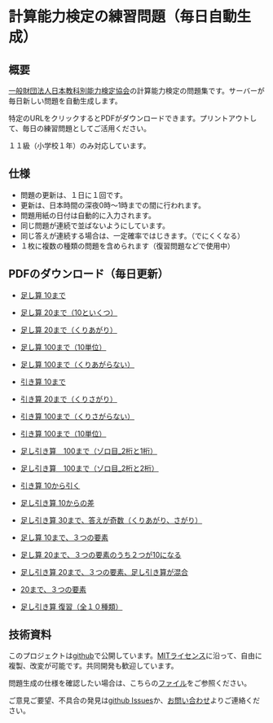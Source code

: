 # 計算能力検定の練習問題（毎日自動生成）

## 概要

[一般財団法人日本教科別能力検定協会](http://kyoken.or.jp/index.html)の計算能力検定の問題集です。サーバーが毎日新しい問題を自動生成します。

特定のURLをクリックするとPDFがダウンロードできます。プリントアウトして、毎日の練習問題としてご活用ください。

１１級（小学校１年）のみ対応しています。


## 仕様

- 問題の更新は、１日に１回です。
- 更新は、日本時間の深夜0時〜1時までの間に行われます。
- 問題用紙の日付は自動的に入力されます。
- 同じ問題が連続で並ばないようにしています。
- 同じ答えが連続する場合は、一定確率ではじきます。（でにくくなる）
- １枚に複数の種類の問題を含められます（復習問題などで使用中）

## PDFのダウンロード（毎日更新）

- [足し算	10まで](https://gift10.net/pdf/?t=daily_cal_0)
- [足し算	20まで（10といくつ）](https://gift10.net/pdf/?t=daily_cal_1)

- [足し算	20まで（くりあがり）](https://gift10.net/pdf/?t=daily_cal_2)
- [足し算	100まで（10単位）](https://gift10.net/pdf/?t=daily_cal_3)
- [足し算	100まで（くりあがらない）](https://gift10.net/pdf/?t=daily_cal_4)
- [引き算	10まで](https://gift10.net/pdf/?t=daily_cal_5)
- [引き算	20まで（くりさがり）](https://gift10.net/pdf/?t=daily_cal_6)
- [引き算	100まで（くりさがらない）](https://gift10.net/pdf/?t=daily_cal_7)
- [引き算	100まで（10単位）](https://gift10.net/pdf/?t=daily_cal_8)
- [足し引き算　100まで（ゾロ目_2桁と1桁）](https://gift10.net/pdf/?t=daily_cal_9)
- [足し引き算　100まで（ゾロ目_2桁と2桁）](https://gift10.net/pdf/?t=daily_cal_10)
- [引き算	10から引く](https://gift10.net/pdf/?t=daily_cal_11)
- [足し引き算	10からの差](https://gift10.net/pdf/?t=daily_cal_12)
- [足し引き算	30まで、答えが奇数（くりあがり、さがり）](https://gift10.net/pdf/?t=daily_cal_13)
- [足し算	10まで、３つの要素](https://gift10.net/pdf/?t=daily_cal_14)
- [足し算	20まで、３つの要素のうち２つが10になる](https://gift10.net/pdf/?t=daily_cal_15)
- [足し引き算	20まで、３つの要素、足し引き算が混合](https://gift10.net/pdf/?t=daily_cal_16)
- [20まで、３つの要素](https://gift10.net/pdf/?t=daily_cal_17)
- [足し引き算	復習（全１０種類）](https://gift10.net/pdf/?t=daily_cal_18)

## 技術資料

このプロジェクトは[github](https://github.com/TakashiHamada/DailyCal)で公開しています。[MITライセンス](https://github.com/TakashiHamada/DailyCal/blob/main/LICENSE)に沿って、自由に複製、改変が可能です。共同開発も歓迎しています。

問題生成の仕様を確認したい場合は、こちらの[ファイル](https://github.com/TakashiHamada/DailyCal/blob/main/SubjectDefine.js)をご参照ください。

ご意見ご要望、不具合の発見は[github Issues](https://github.com/TakashiHamada/DailyCal/issues)か、[お問い合わせ](https://docs.google.com/forms/d/e/1FAIpQLSc6VYzbGQHDt16gFmeK7rctmjfijtZQaCXdK36yW_CfN9T66w/viewform?usp=sf_link)よりご連絡ください。
